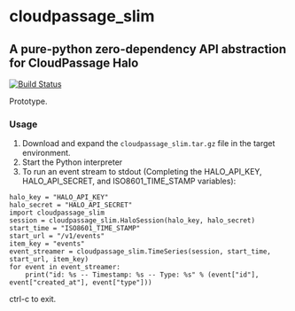 # cloudpassage_slim
## A pure-python zero-dependency API abstraction for CloudPassage Halo

[![Build Status](https://travis-ci.org/ashmastaflash/cloudpassage_slim.svg?branch=master)](https://travis-ci.org/ashmastaflash/cloudpassage_slim)

Prototype.

### Usage

1. Download and expand the `cloudpassage_slim.tar.gz` file in the target environment.
1. Start the Python interpreter
1. To run an event stream to stdout (Completing the HALO_API_KEY, HALO_API_SECRET, and ISO8601_TIME_STAMP variables):

```
halo_key = "HALO_API_KEY"
halo_secret = "HALO_API_SECRET"
import cloudpassage_slim
session = cloudpassage_slim.HaloSession(halo_key, halo_secret)
start_time = "ISO8601_TIME_STAMP"
start_url = "/v1/events"
item_key = "events"
event_streamer = cloudpassage_slim.TimeSeries(session, start_time, start_url, item_key)
for event in event_streamer:
    print("id: %s -- Timestamp: %s -- Type: %s" % (event["id"], event["created_at"], event["type"]))
```

ctrl-c to exit.
